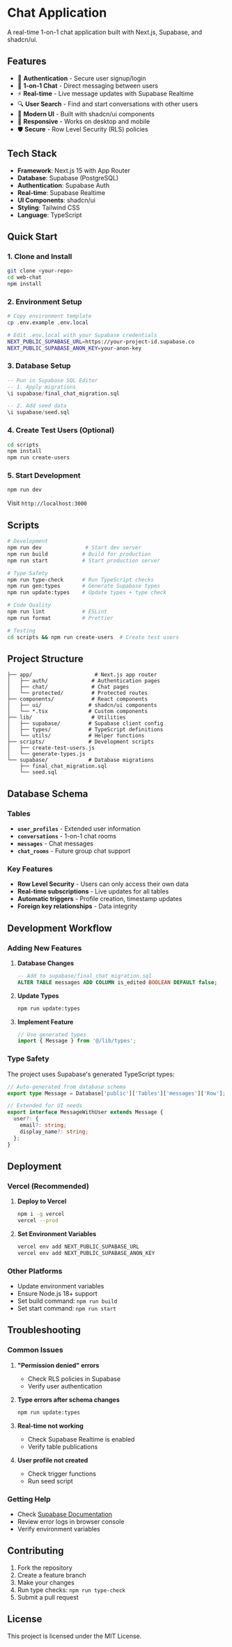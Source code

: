 # Chat Application

A real-time 1-on-1 chat application built with Next.js, Supabase, and shadcn/ui.

## Features

- 🔐 **Authentication** - Secure user signup/login
- 💬 **1-on-1 Chat** - Direct messaging between users
- ⚡ **Real-time** - Live message updates with Supabase Realtime
- 🔍 **User Search** - Find and start conversations with other users
- 🎨 **Modern UI** - Built with shadcn/ui components
- 📱 **Responsive** - Works on desktop and mobile
- 🛡️ **Secure** - Row Level Security (RLS) policies

## Tech Stack

- **Framework**: Next.js 15 with App Router
- **Database**: Supabase (PostgreSQL)
- **Authentication**: Supabase Auth
- **Real-time**: Supabase Realtime
- **UI Components**: shadcn/ui
- **Styling**: Tailwind CSS
- **Language**: TypeScript

## Quick Start

### 1. Clone and Install

```bash
git clone <your-repo>
cd web-chat
npm install
```

### 2. Environment Setup

```bash
# Copy environment template
cp .env.example .env.local

# Edit .env.local with your Supabase credentials
NEXT_PUBLIC_SUPABASE_URL=https://your-project-id.supabase.co
NEXT_PUBLIC_SUPABASE_ANON_KEY=your-anon-key
```

### 3. Database Setup

```sql
-- Run in Supabase SQL Editor
-- 1. Apply migrations
\i supabase/final_chat_migration.sql

-- 2. Add seed data
\i supabase/seed.sql
```

### 4. Create Test Users (Optional)

```bash
cd scripts
npm install
npm run create-users
```

### 5. Start Development

```bash
npm run dev
```

Visit `http://localhost:3000`

## Scripts

```bash
# Development
npm run dev              # Start dev server
npm run build           # Build for production
npm run start           # Start production server

# Type Safety
npm run type-check      # Run TypeScript checks
npm run gen:types       # Generate Supabase types
npm run update:types    # Update types + type check

# Code Quality
npm run lint            # ESLint
npm run format          # Prettier

# Testing
cd scripts && npm run create-users  # Create test users
```

## Project Structure

```
├── app/                    # Next.js app router
│   ├── auth/              # Authentication pages
│   ├── chat/              # Chat pages
│   └── protected/         # Protected routes
├── components/            # React components
│   ├── ui/               # shadcn/ui components
│   └── *.tsx             # Custom components
├── lib/                   # Utilities
│   ├── supabase/         # Supabase client config
│   ├── types/            # TypeScript definitions
│   └── utils/            # Helper functions
├── scripts/              # Development scripts
│   ├── create-test-users.js
│   └── generate-types.js
└── supabase/             # Database migrations
    ├── final_chat_migration.sql
    └── seed.sql
```

## Database Schema

### Tables

- **`user_profiles`** - Extended user information
- **`conversations`** - 1-on-1 chat rooms
- **`messages`** - Chat messages
- **`chat_rooms`** - Future group chat support

### Key Features

- **Row Level Security** - Users can only access their own data
- **Real-time subscriptions** - Live updates for all tables
- **Automatic triggers** - Profile creation, timestamp updates
- **Foreign key relationships** - Data integrity

## Development Workflow

### Adding New Features

1. **Database Changes**
   ```sql
   -- Add to supabase/final_chat_migration.sql
   ALTER TABLE messages ADD COLUMN is_edited BOOLEAN DEFAULT false;
   ```

2. **Update Types**
   ```bash
   npm run update:types
   ```

3. **Implement Feature**
   ```typescript
   // Use generated types
   import { Message } from '@/lib/types';
   ```

### Type Safety

The project uses Supabase's generated TypeScript types:

```typescript
// Auto-generated from database schema
export type Message = Database['public']['Tables']['messages']['Row'];

// Extended for UI needs
export interface MessageWithUser extends Message {
  user?: {
    email?: string;
    display_name?: string;
  };
}
```

## Deployment

### Vercel (Recommended)

1. **Deploy to Vercel**
   ```bash
   npm i -g vercel
   vercel --prod
   ```

2. **Set Environment Variables**
   ```bash
   vercel env add NEXT_PUBLIC_SUPABASE_URL
   vercel env add NEXT_PUBLIC_SUPABASE_ANON_KEY
   ```

### Other Platforms

- Update environment variables
- Ensure Node.js 18+ support
- Set build command: `npm run build`
- Set start command: `npm run start`

## Troubleshooting

### Common Issues

1. **"Permission denied" errors**
   - Check RLS policies in Supabase
   - Verify user authentication

2. **Type errors after schema changes**
   ```bash
   npm run update:types
   ```

3. **Real-time not working**
   - Check Supabase Realtime is enabled
   - Verify table publications

4. **User profile not created**
   - Check trigger functions
   - Run seed script

### Getting Help

- Check [Supabase Documentation](https://supabase.com/docs)
- Review error logs in browser console
- Verify environment variables

## Contributing

1. Fork the repository
2. Create a feature branch
3. Make your changes
4. Run type checks: `npm run type-check`
5. Submit a pull request

## License

This project is licensed under the MIT License.